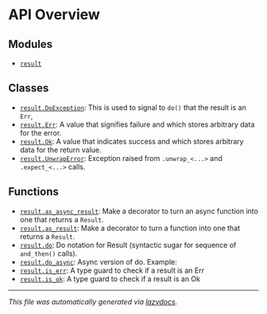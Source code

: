 <!-- markdownlint-disable -->

# API Overview

## Modules

- [`result`](./result.md#module-result)

## Classes

- [`result.DoException`](./result.md#class-doexception): This is used to signal to `do()` that the result is an `Err`,
- [`result.Err`](./result.md#class-err): A value that signifies failure and which stores arbitrary data for the error.
- [`result.Ok`](./result.md#class-ok): A value that indicates success and which stores arbitrary data for the return value.
- [`result.UnwrapError`](./result.md#class-unwraperror): Exception raised from ``.unwrap_<...>`` and ``.expect_<...>`` calls.

## Functions

- [`result.as_async_result`](./result.md#function-as_async_result): Make a decorator to turn an async function into one that returns a ``Result``.
- [`result.as_result`](./result.md#function-as_result): Make a decorator to turn a function into one that returns a ``Result``.
- [`result.do`](./result.md#function-do): Do notation for Result (syntactic sugar for sequence of `and_then()` calls).
- [`result.do_async`](./result.md#function-do_async): Async version of do. Example:
- [`result.is_err`](./result.md#function-is_err): A type guard to check if a result is an Err
- [`result.is_ok`](./result.md#function-is_ok): A type guard to check if a result is an Ok


---

_This file was automatically generated via [lazydocs](https://github.com/ml-tooling/lazydocs)._
